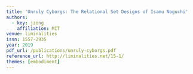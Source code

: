 ```yaml
---
title: 'Unruly Cyborgs: The Relational Set Designs of Isamu Noguchi'
authors:
  - key: jzong
    affiliation: MIT
venue: liminalities
issn: 1557-2935
year: 2019
pdf_url: /publications/unruly-cyborgs.pdf
reference_url: http://liminalities.net/15-1/
themes: [embodiment]
---
```

